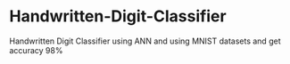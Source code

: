 # Handwritten-Digit-Classifier
Handwritten Digit Classifier using ANN and using MNIST datasets and get accuracy 98%
